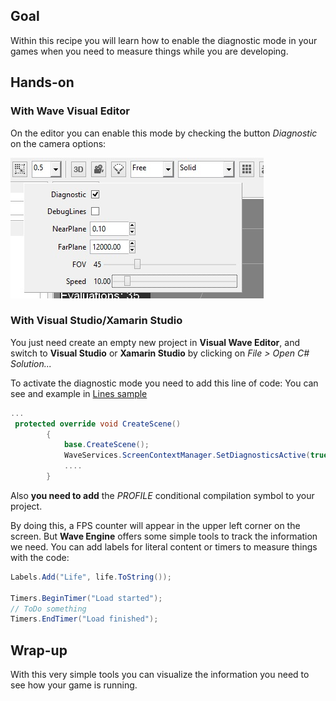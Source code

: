 
## Goal

Within this recipe you will learn how to enable the diagnostic mode in your games when you need to measure things while you are developing.

## Hands-on

### With Wave Visual Editor

On the editor you can enable this mode by checking the button *Diagnostic* on the camera options:

![](images/ActiveDiagnosticsMode/ActiveDiagnosticsMode.jpg)

### With Visual Studio/Xamarin Studio

You just need create an empty new project in **Visual Wave Editor**, and switch to **Visual Studio** or **Xamarin Studio** by clicking on *File > Open C# Solution...*

To activate the diagnostic mode you need to add this line of code:
You can see and example in [Lines sample](https://github.com/WaveEngine/Samples/blob/b00057faf3fb92837011f29a8e13dccb51c7b7fd/Graphics2D/Lines/SharedSource/Main/MyScene.cs)

```C#
...
 protected override void CreateScene()
        {
            base.CreateScene();
            WaveServices.ScreenContextManager.SetDiagnosticsActive(true);
            ....
        }
```

Also **you need to add** the *PROFILE* conditional compilation symbol to your project.

By doing this, a FPS counter will appear in the upper left corner on the screen.
But **Wave Engine** offers some simple tools to track the information we need. You can add labels for literal content or timers to measure things with the code:

```C#
Labels.Add("Life", life.ToString());

Timers.BeginTimer("Load started");
// ToDo something
Timers.EndTimer("Load finished");
```

## Wrap-up

With this very simple tools you can visualize the information you need to see how your game is running.
